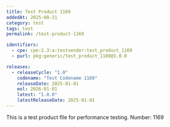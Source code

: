 ```yaml
---
title: Test Product 1169
addedAt: 2025-08-21
category: test
tags: test
permalink: /test-product-1169

identifiers:
  - cpe: cpe:2.3:a:testvendor:test_product_1169
  - purl: pkg:generic/test_product_1169@1.0.0

releases:
  - releaseCycle: "1.0"
    codename: "Test Codename 1169"
    releaseDate: 2025-01-01
    eol: 2026-01-01
    latest: "1.0.0"
    latestReleaseDate: 2025-01-01
---
```


This is a test product file for performance testing. Number: 1169
